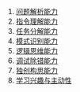 <ol>
    <li><a href='问题解析能力'>问题解析能力</a></li>
    <li><a href='指令理解能力'>指令理解能力</a></li>
    <li><a href='任务分解能力'>任务分解能力</a></li>
    <li><a href='模式识别能力'>模式识别能力</a></li>
    <li><a href='逻辑思维能力'>逻辑思维能力</a></li>
    <li><a href='调试除错能力'>调试除错能力</a></li>
    <li><a href='独创构思能力'>独创构思能力</a></li>
    <li><a href='学习兴趣与主动性'>学习兴趣与主动性</a></li>
</ol>

 

